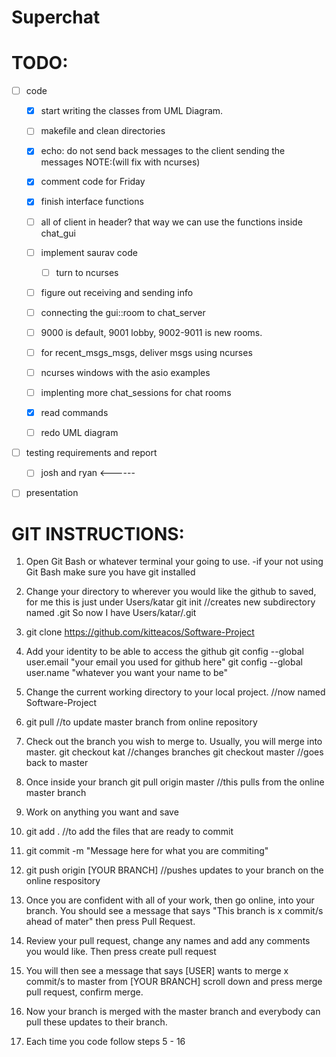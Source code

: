 # Superchat



# TODO:
- [ ] code
  * [x] start writing the classes from UML Diagram.
  * [ ] makefile and clean directories
  * [x] echo: do not send back messages to the client sending the messages NOTE:(will fix with ncurses)
  * [x] comment code for Friday
  * [x] finish interface functions
  * [ ] all of client in header? that way we can use the functions inside chat_gui
  * [ ] implement saurav code
    * [ ] turn to ncurses
  * [ ] figure out receiving and sending info
  * [ ] connecting the gui::room to chat_server
  * [ ] 9000 is default, 9001 lobby, 9002-9011 is new rooms.
  * [ ] for recent_msgs_msgs, deliver msgs using ncurses
  * [ ] ncurses windows with the asio examples
  * [ ] implenting more chat_sessions for chat rooms
  * [x] read commands
  * [ ] redo UML diagram
  

- [ ] testing requirements and report
  * [ ] josh and ryan <------
- [ ] presentation


# GIT INSTRUCTIONS:
1. Open Git Bash or whatever terminal your going to use.
	-if your not using Git Bash make sure you have git installed

2. Change your directory to wherever you would like the github to saved, for me this is just under Users/katar
	git init //creates new subdirectory named .git
	So now I have Users/katar/.git

3. git clone https://github.com/kitteacos/Software-Project

4. Add your identity to be able to access the github
	git config --global user.email "your email you used for github here"
	git config --global user.name "whatever you want your name to be"

5. Change the current working directory to your local project. //now named Software-Project

6. git pull //to update master branch from online repository

7. Check out the branch you wish to merge to. Usually, you will merge into master.
	git checkout kat //changes branches
	git checkout master //goes back to master

8. Once inside your branch
	git pull origin master //this pulls from the online master branch

9. Work on anything you want and save

10. git add . //to add the files that are ready to commit

11. git commit -m "Message here for what you are commiting"

12. git push origin [YOUR BRANCH] //pushes updates to your branch on the online respository

13. Once you are confident with all of your work, then go online, into your branch.
You should see a message that says "This branch is x commit/s ahead of mater" then press Pull Request.

14. Review your pull request, change any names and add any comments you would like. Then press create pull request

15. You will then see a message that says [USER] wants to merge x commit/s to master from [YOUR BRANCH] scroll down and press merge pull request, confirm merge.

16. Now your branch is merged with the master branch and everybody can pull these updates to their branch.

17. Each time you code follow steps 5 - 16
